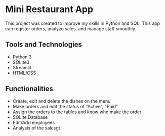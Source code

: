 # Mini Restaurant App

This project was created to improve my skills in Python and SQL. This app can register orders, analyze sales, and manage staff smoothly.

## Tools and Technologies

- Python 3
- SQLite3
- Streamlit
- HTML/CSS 

## Functionalities

- Create, edit and delete the dishes on the menu
- Make orders and edit the status of "Active", "Paid"
- Assign the orders to the tables and know who make the order
- SQLite Database
- Edit/Add employees
- Analysis of the salesgt
